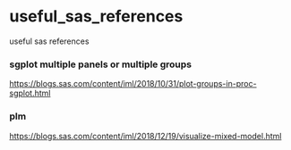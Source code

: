 # useful_sas_references
useful sas references

### sgplot multiple panels or multiple groups
https://blogs.sas.com/content/iml/2018/10/31/plot-groups-in-proc-sgplot.html

### plm
https://blogs.sas.com/content/iml/2018/12/19/visualize-mixed-model.html
